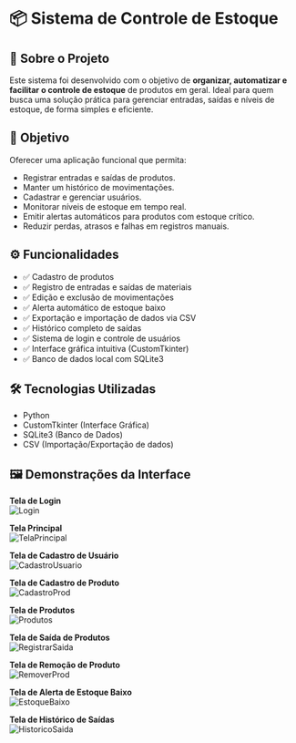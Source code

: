 # 📦 Sistema de Controle de Estoque

## 📌 Sobre o Projeto

Este sistema foi desenvolvido com o objetivo de **organizar, automatizar e facilitar o controle de estoque** de produtos em geral. Ideal para quem busca uma solução prática para gerenciar entradas, saídas e níveis de estoque, de forma simples e eficiente.

## 🎯 Objetivo

Oferecer uma aplicação funcional que permita:

- Registrar entradas e saídas de produtos.
- Manter um histórico de movimentações.
- Cadastrar e gerenciar usuários.
- Monitorar níveis de estoque em tempo real.
- Emitir alertas automáticos para produtos com estoque crítico.
- Reduzir perdas, atrasos e falhas em registros manuais.

## ⚙️ Funcionalidades

- ✅ Cadastro de produtos  
- ✅ Registro de entradas e saídas de materiais  
- ✅ Edição e exclusão de movimentações  
- ✅ Alerta automático de estoque baixo  
- ✅ Exportação e importação de dados via CSV  
- ✅ Histórico completo de saídas  
- ✅ Sistema de login e controle de usuários  
- ✅ Interface gráfica intuitiva (CustomTkinter)  
- ✅ Banco de dados local com SQLite3  

## 🛠️ Tecnologias Utilizadas

- Python  
- CustomTkinter (Interface Gráfica)  
- SQLite3 (Banco de Dados)  
- CSV (Importação/Exportação de dados)  

## 🖼️ Demonstrações da Interface

**Tela de Login**  
![Login]()

**Tela Principal**  
![TelaPrincipal](https://github.com/user-attachments/assets/38e6fc33-e7b9-4dd7-a741-8a8ffcc0b7c5)

**Tela de Cadastro de Usuário**  
![CadastroUsuario](https://github.com/user-attachments/assets/7fc3408a-9cbf-44d4-af1a-a68f82e17ec1)

**Tela de Cadastro de Produto**  
![CadastroProd](https://github.com/user-attachments/assets/11f5a55a-7a75-4199-b566-8976ef907dc9)

**Tela de Produtos**  
![Produtos](https://github.com/user-attachments/assets/1866aa7a-92b1-4d5d-89b2-09f3e3550334)

**Tela de Saída de Produtos**  
![RegistrarSaida](https://github.com/user-attachments/assets/622ce975-10ed-494e-94ae-2acc9a903a92)

**Tela de Remoção de Produto**  
![RemoverProd](https://github.com/user-attachments/assets/151ca3f7-47c8-4935-9d57-e6197eea9972)

**Tela de Alerta de Estoque Baixo**  
![EstoqueBaixo](https://github.com/user-attachments/assets/cebd728e-8a3a-4d2b-9b2b-3eb34acc161f)

**Tela de Histórico de Saídas**  
![HistoricoSaida](https://github.com/user-attachments/assets/54289827-8b61-4394-a979-0436d08ed4b1)
